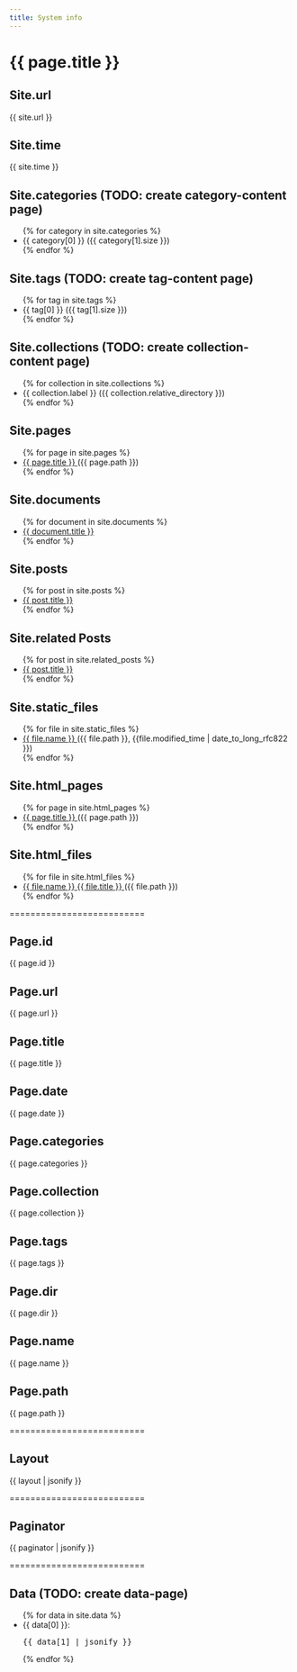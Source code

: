 ```yaml
---
title: System info
---
```

# {{ page.title }}

## Site.url
{{ site.url }}

## Site.time
{{ site.time }}

## Site.categories (TODO: create category-content page)
<nav class="">
    <ul>
      {% for category in site.categories %}
        <li>
            {{ category[0] }} ({{ category[1].size }})
        </li>
      {% endfor %}
    </ul>
</nav>


## Site.tags (TODO: create tag-content page)
<nav class="">
    <ul>
      {% for tag in site.tags %}
        <li>
            {{ tag[0] }} ({{ tag[1].size }})
        </li>
      {% endfor %}
    </ul>
</nav>


## Site.collections (TODO: create collection-content page)
<nav class="">
    <ul>
      {% for collection in site.collections %}
        <li>
            {{ collection.label }} ({{ collection.relative_directory }})
        </li>
      {% endfor %}
    </ul>
</nav>

## Site.pages
<nav class="">
    <ul>
      {% for page in site.pages %}
        <li>
            <a 
                href="{{ page.url }}"
                class="link">
                {{ page.title }}
            </a> ({{ page.path }})
        </li>
      {% endfor %}
    </ul>
</nav>


## Site.documents
<nav class="">
    <ul>
      {% for document in site.documents %}
        <li>
            <a 
                href="{{ document.url }}"
                class="link">
                {{ document.title }}
            </a>
        </li>
      {% endfor %}
    </ul>
</nav>


## Site.posts
<nav class="">
    <ul>
      {% for post in site.posts %}
        <li>
            <a 
                href="{{ post.url }}"
                class="link">
                {{ post.title }}
            </a>
        </li>
      {% endfor %}
    </ul>
</nav>


## Site.related Posts
<nav class="">
    <ul>
      {% for post in site.related_posts %}
        <li>
            <a 
                href="{{ post.url }}"
                class="link">
                {{ post.title }}
            </a>
        </li>
      {% endfor %}
    </ul>
</nav>

## Site.static_files
<nav class="">
    <ul>
      {% for file in site.static_files %}
        <li>
            <a 
                href="{{ file.path }}"
                class="link">
                {{ file.name }}
            </a> ({{ file.path }}, {{file.modified_time | date_to_long_rfc822 }})
        </li>
      {% endfor %}
    </ul>
</nav>

## Site.html_pages
<nav class="">
    <ul>
      {% for page in site.html_pages %}
        <li>
            <a 
                href="{{ page.url }}"
                class="link">
                {{ page.title }}
            </a> ({{ page.path }})
        </li>
      {% endfor %}
    </ul>
</nav>

## Site.html_files
<nav class="">
    <ul>
      {% for file in site.html_files %}
        <li>
            <a 
                href="{{ file.url }}"
                class="link">
                {{ file.name }} {{ file.title }}
            </a> ({{ file.path }})
        </li>
      {% endfor %}
    </ul>
</nav>

==========================

## Page.id
{{ page.id }}

## Page.url
{{ page.url }}

## Page.title
{{ page.title }}

## Page.date
{{ page.date }}

## Page.categories
{{ page.categories }}

## Page.collection
{{ page.collection }}

## Page.tags
{{ page.tags }}

## Page.dir
{{ page.dir }}

## Page.name
{{ page.name }}

## Page.path
{{ page.path }}

==========================

## Layout
{{ layout | jsonify }}

==========================

## Paginator
{{ paginator | jsonify }}

==========================

## Data (TODO: create data-page)
<nav class="">
    <ul>
      {% for data in site.data %}
        <li>
            {{ data[0] }}: <pre>{{ data[1] | jsonify }}</pre>
        </li>
      {% endfor %}
    </ul>
</nav>
